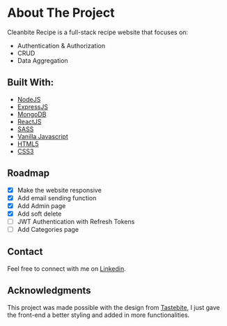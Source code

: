 # About The Project

Cleanbite Recipe is a full-stack recipe website that focuses on:

- Authentication & Authorization
- CRUD
- Data Aggregation

## Built With:

- [NodeJS](https://nodejs.org/en)
- [ExpressJS](https://expressjs.com/)
- [MongoDB](https://www.mongodb.com/)
- [ReactJS](https://react.dev/)
- [SASS](https://sass-lang.com/)
- [Vanilla Javascript](https://developer.mozilla.org/en-US/docs/Web/JavaScript)
- [HTML5](https://developer.mozilla.org/en-US/docs/Glossary/HTML5)
- [CSS3](https://developer.mozilla.org/en-US/docs/Web/CSS)

## Roadmap

- [x] Make the website responsive
- [x] Add email sending function
- [x] Add Admin page
- [x] Add soft delete
- [ ] JWT Authentication with Refresh Tokens
- [ ] Add Categories page

## Contact

Feel free to connect with me on [Linkedin](https://www.linkedin.com/in/nathancao/).

## Acknowledgments

This project was made possible with the design from [Tastebite](https://fabrx.co/preview/tastebite/index.html), I just gave the front-end a better styling and added in more functionalities.
